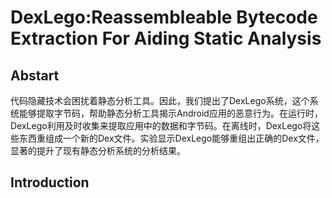 # DexLego:Reassembleable Bytecode Extraction For Aiding Static Analysis

## Abstart
代码隐藏技术会困扰着静态分析工具。因此，我们提出了DexLego系统，这个系统能够提取字节码，帮助静态分析工具揭示Android应用的恶意行为。在运行时，DexLego利用及时收集来提取应用中的数据和字节码。在离线时，DexLego将这些东西重组成一个新的Dex文件。实验显示DexLego能够重组出正确的Dex文件，显著的提升了现有静态分析系统的分析结果。

## Introduction
